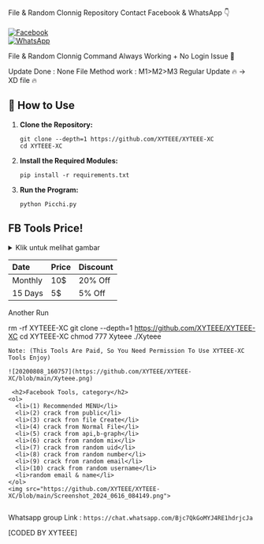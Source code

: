 File & Random Clonnig Repository
Contact Facebook & WhatsApp 👇
<b></b> </br><br> [![Facebook](https://img.shields.io/badge/Facebook-XYTEEE-blue?style=flat-square&logo=facebook)](https://facebook.com/groups/483783567010955/)<br> [![WhatsApp](https://img.shields.io/badge/WhatsApp-XYTEEE-blue?style=flat-square&logo=WhatsApp)](wa.me/+8801926890544)


File & Random Clonnig Command Always Working + No Login Issue 🖤

Update Done : None
File Method work : M1>M2>M3
Regular Update 🔥
-> XD file 🔥

## 📖 How to Use
1. **Clone the Repository:**
    ```
    git clone --depth=1 https://github.com/XYTEEE/XYTEEE-XC
    cd XYTEEE-XC
    ```
2. **Install the Required Modules:**
    ```
    pip install -r requirements.txt
    ```
3. **Run the Program:**
    ```
    python Picchi.py
    ```
## FB Tools Price!
<details>
  <summary>Klik untuk melihat gambar</summary>

  ![RecurCrawl - Analisis Algoritma](https://github.com/XYTEEE/XYTEEE-XC/blob/main/Xyteee.png)

</details>

| Date | Price | Discount |
|:------------|:-------------------|:-------------------|
| Monthly      | 10$             | 20% Off             |
| 15 Days        | 5$             | 5% Off

Another Run

rm -rf XYTEEE-XC
git clone --depth=1 https://github.com/XYTEEE/XYTEEE-XC
cd XYTEEE-XC
chmod 777 Xyteee
./Xyteee
```
Note: (This Tools Are Paid, So You Need Permission To Use XYTEEE-XC Tools Enjoy)

![20200808_160757](https://github.com/XYTEEE/XYTEEE-XC/blob/main/Xyteee.png)

 <h2>Facebook Tools, category</h2>
<ol>
  <li>(1) Recommended MENU</li>
  <li>(2) crack from public</li>
  <li>(3) crack fron file Create</li>
  <li>(4) crack from Normal File</li>
  <li>(5) crack from api,b-graph</li>
  <li>(6) crack from random mix</li>
  <li>(7) crack from random uid</li>
  <li>(8) crack from random number</li>
  <li>(9) crack from random email</li>
  <li>(10) crack from random username</li>
  <li>random email & name</li>
</ol>
<img src="https://github.com/XYTEEE/XYTEEE-XC/blob/main/Screenshot_2024_0616_084149.png">
 
```
Whatsapp group Link : ```https://chat.whatsapp.com/Bjc7QkGoMYJ4RE1hdrjcJa```

[CODED BY XYTEEE]
